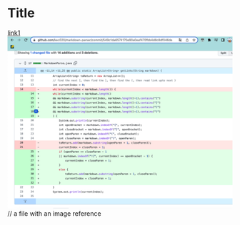# Title
[link1](https://www.google.com/)
![image](code_change.png)
// a file with an image reference
